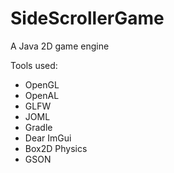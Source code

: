 # SideScrollerGame
A Java 2D game engine

Tools used:
- OpenGL
- OpenAL
- GLFW
- JOML
- Gradle
- Dear ImGui
- Box2D Physics
- GSON
